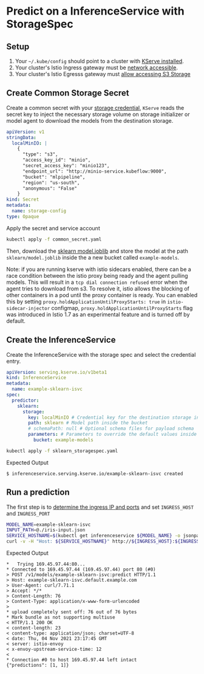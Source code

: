 # Predict on a InferenceService with StorageSpec
## Setup
1. Your `~/.kube/config` should point to a cluster with [KServe installed](https://github.com/kserve/kserve#installation).
2. Your cluster's Istio Ingress gateway must be [network accessible](https://istio.io/latest/docs/tasks/traffic-management/ingress/ingress-control/).
3. Your cluster's Istio Egresss gateway must [allow accessing S3 Storage](https://knative.dev/docs/serving/outbound-network-access/)

## Create Common Storage Secret
Create a common secret with your [storage credential](https://console.aws.amazon.com/iam/home#/users), `KServe` reads the secret key to inject
the necessary storage volume on storage initializer or model agent to download the models from the destination storage.
```yaml
apiVersion: v1
stringData:
  localMinIO: |
    {
      "type": "s3",
      "access_key_id": "minio",
      "secret_access_key": "minio123",
      "endpoint_url": "http://minio-service.kubeflow:9000",
      "bucket": "mlpipeline",
      "region": "us-south",
      "anonymous": "False"
    }
kind: Secret
metadata:
  name: storage-config
type: Opaque
```

Apply the secret and service account
```bash
kubectl apply -f common_secret.yaml
```

Then, download the [sklearn model.joblib](https://console.cloud.google.com/storage/browser/kfserving-examples/models/sklearn/1.0/model) and store the model at the path `sklearn/model.joblib` inside the a new bucket called `example-models`.

Note: if you are running kserve with istio sidecars enabled, there can be a race condition between the istio proxy being ready and the agent pulling models.
This will result in a `tcp dial connection refused` error when the agent tries to download from s3.
To resolve it, istio allows the blocking of other containers in a pod until the proxy container is ready.
You can enabled this by setting `proxy.holdApplicationUntilProxyStarts: true` in `istio-sidecar-injector` configmap,
`proxy.holdApplicationUntilProxyStarts` flag was introduced in Istio 1.7 as an experimental feature and is turned off by default.

## Create the InferenceService
Create the InferenceService with the storage spec and select the credential entry.
```yaml
apiVersion: serving.kserve.io/v1beta1
kind: InferenceService
metadata:
  name: example-sklearn-isvc
spec:
  predictor:
    sklearn:
      storage:
        key: localMinIO # Credential key for the destination storage in the common secret
        path: sklearn # Model path inside the bucket
        # schemaPath: null # Optional schema files for payload schema
        parameters: # Parameters to override the default values inside the common secret.
          bucket: example-models
```

```bash
kubectl apply -f sklearn_storagespec.yaml
```

Expected Output
```
$ inferenceservice.serving.kserve.io/example-sklearn-isvc created
```

## Run a prediction
The first step is to [determine the ingress IP and ports](../../../../README.md#determine-the-ingress-ip-and-ports) and set `INGRESS_HOST` and `INGRESS_PORT`

```bash
MODEL_NAME=example-sklearn-isvc
INPUT_PATH=@./iris-input.json
SERVICE_HOSTNAME=$(kubectl get inferenceservice ${MODEL_NAME} -o jsonpath='{.status.url}' | cut -d "/" -f 3)
curl -v -H "Host: ${SERVICE_HOSTNAME}" http://${INGRESS_HOST}:${INGRESS_PORT}/v1/models/$MODEL_NAME:predict -d $INPUT_PATH
```
Expected Output
```
*   Trying 169.45.97.44:80...
* Connected to 169.45.97.44 (169.45.97.44) port 80 (#0)
> POST /v1/models/example-sklearn-isvc:predict HTTP/1.1
> Host: example-sklearn-isvc.default.example.com
> User-Agent: curl/7.71.1
> Accept: */*
> Content-Length: 76
> Content-Type: application/x-www-form-urlencoded
>
* upload completely sent off: 76 out of 76 bytes
* Mark bundle as not supporting multiuse
< HTTP/1.1 200 OK
< content-length: 23
< content-type: application/json; charset=UTF-8
< date: Thu, 04 Nov 2021 23:17:45 GMT
< server: istio-envoy
< x-envoy-upstream-service-time: 12
<
* Connection #0 to host 169.45.97.44 left intact
{"predictions": [1, 1]}
```
